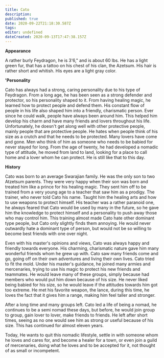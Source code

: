 ```yaml
---
title: Cato
description: 
published: true
date: 2020-09-22T21:18:30.587Z
tags: 
editor: undefined
dateCreated: 2020-09-13T17:47:38.157Z
---
```


**Appearance**

A rather burly Feydragon, he is 3'6," and is about 60 lbs. He has a light green fur, that has a tattoo on his chest of his clan, the Azetsum. His hair is rather short and whitish. His eyes are a light gray color.

**'Personality**

Cato has always had a strong, caring personality due to his type of Feydragon. From a long age, he has been seen as a strong defender and protector, so his personality shaped to it. From having healing magic, he learned how to protect people and defend them. His constant flow of people in his life also shaped him into a friendly, charismatic person. Ever since he could walk, people have always been around him. This helped him develop his charm and have many friends and lovers throughout his life. Unfortunately, he doesn't get along well with other protective people, mainly people that are protective people. He hates when people think of his size as a crutch and that he needs to be protected. Many lovers have come and gone. Men who think of him as someone who needs to be babied for never stayed for long. From the age of twenty, he had developed a nomadic type of attitude, he moved from land to land, looking for a place to call home and a lover whom he can protect. He is still like that to this day.

**History**

Cato was born to an average Swarajian family. He was the only son to two Atzetsum parents. They were very happy when their son was born and treated him like a prince for his healing magic. They sent him off to be trained from a very young age to a teacher that saw him as a prodigy. The trainer, who never told Cato his name. Taught him the healing arts and how to use weapons to protect himself. His teacher was a rather paranoid one, he always feared that Cato would be used by many in the future, so he gave him the knowledge to protect himself and a personality to push away those who may control him. This training almost made Cato hate other dominant type people, but Cato only slightly finds them annoying. He would never outwardly hate a dominant type of person, but would not be so willing to become best friends with one over night.

Even with his master's opinions and views, Cato was always happy and friendly towards everyone. His charming, charismatic nature gave him many wonderful friends whom he grew up with. Cato saw many friends come and go, going off on their own adventures and living their own lives. Cato tried to fit the mold. Under his master's guidance, he joined many armies and mercenaries, trying to use his magic to protect his new friends and teammates. He would leave many of these groups, simply because had members who would put him down because of his size. He never liked being babied for his size, so he would leave if the attitudes towards him got too extreme. He met his favorite weapon, the lance, during this time, he loves the fact that it gives him a range, making him feel taller and stronger.

After a long time and many groups left. Cato led a life of being a nomad, he continues to be a semi nomad these days, but before, he would join group to group, gain lover to lover, make friends to friends. He left after short times, seeing as no one would see him as strong or useful because of his size. This has continued for almost eleven years.

Today, He wants to quit this nomadic lifestyle, settle in with someone whom he loves and cares for, and become a healer for a town, or even join a guild of mercenaries, doing what he loves and to be accepted for it, not thought of as small or incompetent.